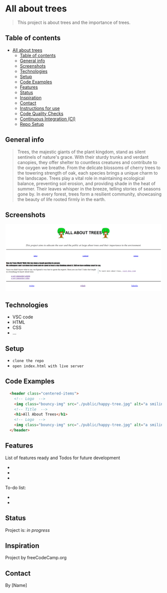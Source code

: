 # All about trees

> This project is about trees and the importance of trees.

## Table of contents

- [All about trees](#all-about-trees)
  - [Table of contents](#table-of-contents)
  - [General info](#general-info)
  - [Screenshots](#screenshots)
  - [Technologies](#technologies)
  - [Setup](#setup)
  - [Code Examples](#code-examples)
  - [Features](#features)
  - [Status](#status)
  - [Inspiration](#inspiration)
  - [Contact](#contact)
  - [Instructions for use](#instructions-for-use)
  - [Code Quality Checks](#code-quality-checks)
  - [Continuous Integration (CI)](#continuous-integration-ci)
  - [Repo Setup](#repo-setup)

## General info

> Trees, the majestic giants of the plant kingdom, stand as silent sentinels of
> nature's grace. With their sturdy trunks and verdant canopies, they offer
> shelter to countless creatures and contribute to the oxygen we breathe. From
> the delicate blossoms of cherry trees to the towering strength of oak, each
> species brings a unique charm to the landscape. Trees play a vital role in
> maintaining ecological balance, preventing soil erosion, and providing shade
> in the heat of summer. Their leaves whisper in the breeze, telling stories of
> seasons gone by. In every forest, trees form a resilient community, showcasing
> the beauty of life rooted firmly in the earth.

## Screenshots

![Example screenshot](./planning/screenshot.png)

## Technologies

- VSC code
- HTML
- CSS
- ...

## Setup

- `clone the repo`
- `open index.html with live server`

## Code Examples

```HTML
  <header class="centered-items">
    <!-- Logo  -->
    <img class="bouncy-img" src="./public/happy-tree.jpg" alt="a smiling tree" />
    <!-- Title  -->
    <h1>All About Trees</h1>
    <!-- Logo  -->
    <img class="bouncy-img" src="./public/happy-tree.jpg" alt="a smiling tree" />
  </header>
```

## Features

List of features ready and Todos for future development

-
-
-

To-do list:

-
-

## Status

Project is: _in progress_

## Inspiration

Project by freeCodeCamp.org

## Contact

By [Name]
